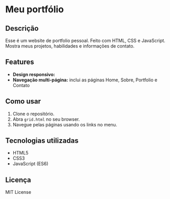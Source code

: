 # Meu portfólio

## Descrição

Esse é um website de portfolio pessoal. Feito com HTML, CSS e JavaScript. Mostra meus projetos, habilidades e informações de contato.

## Features

- **Design responsivo:**
- **Navegação multi-página:** inclui as páginas Home, Sobre, Portfolio e Contato

## Como usar

1. Clone o repositório.
2. Abra `grid.html` no seu browser.
3. Navegue pelas páginas usando os links no menu.

## Tecnologias utilizadas

- HTML5
- CSS3
- JavaScript (ES6)

## Licença

MIT License